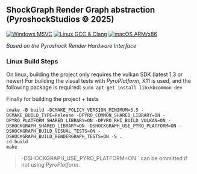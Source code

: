 ## ShockGraph Render Graph abstraction (PyroshockStudios © 2025)

[![Windows MSVC](https://github.com/PyroshockStudios/ShockGraph/actions/workflows/cmake-windows-msvc.yml/badge.svg)](https://github.com/PyroshockStudios/ShockGraph/actions/workflows/cmake-windows-msvc.yml)
[![Linux GCC & Clang](https://github.com/PyroshockStudios/ShockGraph/actions/workflows/cmake-linux.yml/badge.svg)](https://github.com/PyroshockStudios/ShockGraph/actions/workflows/cmake-linux.yml)
[![macOS ARM/x86](https://github.com/PyroshockStudios/ShockGraph/actions/workflows/cmake-macos.yml/badge.svg)](https://github.com/PyroshockStudios/ShockGraph/actions/workflows/cmake-macos.yml)

*Based on the Pyroshock Render Hardware Interface*

### Linux Build Steps
On linux, building the project only requires the vulkan SDK (latest 1.3 or newer)
For building the visual tests with *PyroPlatform*, X11 is used, and the following package is required:
`sudo apt-get install libxkbcommon-dev`

Finally for building the project + tests
```
cmake -B build -DCMAKE_POLICY_VERSION_MINIMUM=3.5 -DCMAKE_BUILD_TYPE=Release -DPYRO_COMMON_SHARED_LIBRARY=ON -DPYRO_PLATFORM_SHARED_LIBRARY=ON -DPYRO_RHI_BUILD_VULKAN=ON -DSHOCKGRAPH_SHARED_LIBRARY=ON -DSHOCKGRAPH_USE_PYRO_PLATFORM=ON -DSHOCKGRAPH_BUILD_VISUAL_TESTS=ON -DSHOCKGRAPH_BUILD_RENDERGRAPH_TESTS=ON -S .
cd build
make
```
> -DSHOCKGRAPH_USE_PYRO_PLATFORM=ON ` can be ommitted if not using *PyroPlatform*.